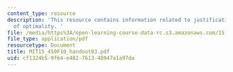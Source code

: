 ```yaml
---
content_type: resource
description: 'This resource contains information related to justification of the principle
  of optimality. '
file: /media/https%3A/open-learning-course-data-rc.s3.amazonaws.com/15-450-analytics-of-finance-fall-2010/cf1324b59f64e482761348947a1a97da_MIT15_450F10_handout03.pdf
file_type: application/pdf
resourcetype: Document
title: MIT15_450F10_handout03.pdf
uid: cf1324b5-9f64-e482-7613-48947a1a97da
---
```

